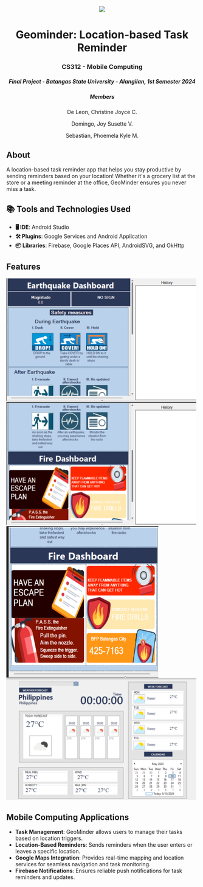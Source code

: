 <p align="center"> 
    <img src="[https://github.com/coochill/GeoMinder/blob/main/assets/geominder.png]" width = "200">
</p>
<h1 align="center"> 
Geominder: Location-based Task Reminder</h1>
<h3 align="center"> CS312 - Mobile Computing</h3>
<h5 align="center"> Final Project - Batangas State University - Alangilan, 1st Semester 2024 </h3>

<h5 align="center"> Members </h3>
<p align="center">De Leon, Christine Joyce C.</p>
<p align="center">Domingo, Joy Susette V.</p>
<p align="center">Sebastian, Phoemela Kyle M.</p>

 ## About
 <p> A location-based task reminder app that helps you stay productive by sending reminders based on your location! Whether it's a grocery list at the store or a meeting reminder at the office, GeoMinder ensures you never miss a task. </p>


## 📚 Tools and Technologies Used
<ul>
  <li> <b>🖥️ IDE</b>: Android Studio</li>
  <li> <b>🛠 Plugins</b>: Google Services and Android Application</li>
  <li> <b>📦 Libraries</b>: Firebase, Google Places API, AndroidSVG, and OkHttp</li>
</ul>

## Features 

<body>
    <div class="row">
        <img src="https://raw.githubusercontent.com/coochill/DeTechs/main/picsreadme/e1d.png" alt="Image 2" width="500">
        <img src="https://raw.githubusercontent.com/coochill/DeTechs/main/picsreadme/e2d.png" alt="Image 3" width="500">
    </div>
	    <div class="row">
	<img src="https://raw.githubusercontent.com/coochill/DeTechs/main/picsreadme/Fire.png" alt="Image 1" width="400">
        <img src="https://raw.githubusercontent.com/coochill/DeTechs/main/picsreadme/weather.png" alt="Image 4" width="500">
    </div>
</body>

## Mobile Computing Applications
<ul> <li><strong>Task Management</strong>: GeoMinder allows users to manage their tasks based on location triggers.</li> <li><strong>Location-Based Reminders</strong>: Sends reminders when the user enters or leaves a specific location.</li> <li><strong>Google Maps Integration</strong>: Provides real-time mapping and location services for seamless navigation and task monitoring.</li> <li><strong>Firebase Notifications</strong>: Ensures reliable push notifications for task reminders and updates.</li> </ul>


